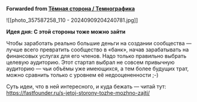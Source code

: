 **Forwarded from [Тёмная сторона / Темнографика](https://t.me/temno/5806)**

![[photo_357587258_110 - 20240909204240781.jpg]]

**Идея дня: С этой стороны тоже можно зайти**

Чтобы заработать реально большие деньги на создании сообщества — лучше всего превратить сообщество в «банк», начав зарабатывать на финансовых услугах для его членов. Надо только правильно выбрать целевую аудиторию. Этот стартап выбрал не совсем привычную аудиторию — чьи объёмы уже имеющихся, а тем более будущих трат, можно сравнить только с уровнем её недооцененности ;-)

Суть идеи, что в ней интересного, и куда бежать — читай тут: https://fastfounder.ru/s-jetoj-storony-tozhe-mozhno-zajti/